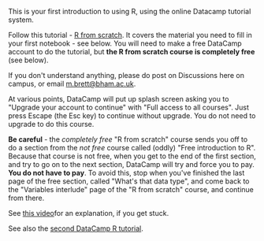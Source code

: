 This is your first introduction to using R, using the online Datacamp tutorial
system.

Follow this tutorial - [R from
scratch](https://www.datacamp.com/courses/r-from-scratch).  It covers the
material you need to fill in your first notebook - see below.  You will need
to make a free DataCamp account to do the tutorial, but **the R from scratch
course is completely free** (see below).

If you don't understand anything, please do post on Discussions here on
campus, or email <m.brett@bham.ac.uk>.

At various points, DataCamp will put up splash screen asking you to "Upgrade
your account to continue" with "Full access to all courses". Just press Escape
(the Esc key) to continue without upgrade. You do not need to upgrade to do
this course.

**Be careful** - the *completely free* "R from scratch" course sends
you off to do a section from the *not free* course called (oddly) "Free
introduction to R".  Because that course is not free, when you get to
the end of the first section, and try to go on to the next section,
DataCamp will try and force you to pay. **You do not have to pay**.
To avoid this, stop when you've finished the last page of the free
section, called "What's that data type", and come back to the
"Variables interlude" page of the "R from scratch" course, and continue from
there.

See [this video](https://vimeo.com/370870798)for an explanation, if you
get stuck.

See also the [second DataCamp R tutorial](second-datacamp-introduction-to-r).
